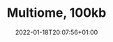 ---
title: "Multiome, 100kb"
description: ""
lead: ""
date: 2022-01-18T20:07:56+01:00
lastmod: 2022-01-18T20:07:56+01:00
draft: false
images: []
menu:
  docs:
    parent: "glasso"
    identifier: "m100"
weight: 999
toc: true
---
